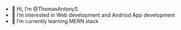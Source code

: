 - 👋 Hi, I’m @ThomasAntonyS
- 👀 I’m interested in Web development and Andriod App development 
- 🌱 I’m currently learning MERN stack

<!---
ThomasAntonyS/ThomasAntonyS is a ✨ special ✨ repository because its `README.md` (this file) appears on your GitHub profile.
You can click the Preview link to take a look at your changes.
--->
